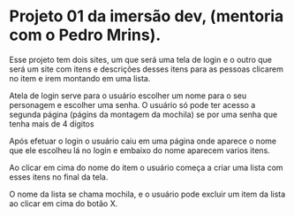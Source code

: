 # Projeto 01 da imersão dev, (mentoria com o Pedro Mrins).
Esse projeto tem dois sites, um que será uma tela de login e o outro que será um site com itens e descrições desses itens 
para as pessoas clicarem no item e irem montando em uma lista.

Atela de login serve para o usuário escolher um nome para o seu personagem e escolher uma senha.
O usuário só pode ter acesso a segunda página (págins da montagem da mochila) se por uma senha que tenha mais de 4 dígitos

Após efetuar o login o usuário caiu em uma página onde aparece o nome que ele escolheu lá no login e embaixo do nome aparecem varios itens.

Ao clicar em cima do nome do item o usuário começa a criar uma lista com esses itens no final da tela.

O nome da lista se chama mochila, e o usuário pode excluir um item da lista ao clicar em cima do botão X.
